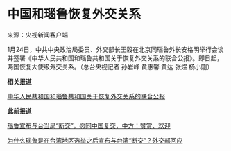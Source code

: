 # 中国和瑙鲁恢复外交关系

来源：央视新闻客户端

1月24日，中共中央政治局委员、外交部长王毅在北京同瑙鲁外长安格明举行会谈并签署《中华人民共和国和瑙鲁共和国关于恢复外交关系的联合公报》。即日起，两国恢复大使级外交关系。（总台央视记者
孙岩峰 黄惠馨 黄达 张煜 杨小刚）

**相关报道**

[中华人民共和国和瑙鲁共和国关于恢复外交关系的联合公报](https://news.qq.com/rain/a/20240124A03TCR00)

**此前报道**

[瑙鲁宣布与台当局“断交”，愿同中国复交，中方：赞赏、欢迎](https://news.qq.com/rain/a/20240115A04EDH00)

[为什么瑙鲁是在台湾地区选举之后宣布与台湾“断交”？外交部回应](https://news.qq.com/rain/a/20240115A0537K00)

